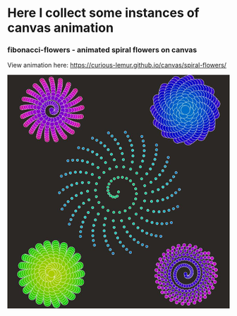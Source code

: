 # Here I collect some instances of canvas animation

### fibonacci-flowers - animated spiral flowers on canvas
View animation here: https://curious-lemur.github.io/canvas/spiral-flowers/

![Spital flowers screenshot](/spiral-flowers/spiral-flowers.jpg)
